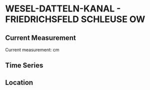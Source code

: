 # WESEL-DATTELN-KANAL - FRIEDRICHSFELD SCHLEUSE OW

## Current Measurement

Current measurement: <Value topic="rivers/pegel-online/WDK/FRIEDRICHSFELD SCHLEUSE OW/measurementValue"/> cm

## Time Series

<TimeSeries topic="rivers/pegel-online/WDK/FRIEDRICHSFELD SCHLEUSE OW/measurementValue" period="week" />

## Location

<WorldMap>
  <Marker lat="51.62723086931834" lon="6.623104637536296" labelTopic="rivers/pegel-online/WDK/FRIEDRICHSFELD SCHLEUSE OW" />
</WorldMap>
